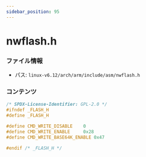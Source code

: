 ```yaml
---
sidebar_position: 95
---
```

# nwflash.h

### ファイル情報

- パス: `linux-v6.12/arch/arm/include/asm/nwflash.h`

### コンテンツ

```h
/* SPDX-License-Identifier: GPL-2.0 */
#ifndef _FLASH_H
#define _FLASH_H

#define CMD_WRITE_DISABLE	 0
#define CMD_WRITE_ENABLE	 0x28
#define CMD_WRITE_BASE64K_ENABLE 0x47

#endif /* _FLASH_H */

```
